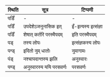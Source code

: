 | स्थिति | सूत्र | टिप्पणी |
| ----- | ------- | ------ |
| पडिँ | - | - |
| पडिँ | उपदेशेऽजनुनासिक इत् | इँ-इत्यस्य इत्संज्ञा |
| पडिँ | शेषात् कर्तरि परस्मैपदम् | इति परस्मैपदम् |
| पड् | तस्य लोपः | इत्संज्ञकस्य लोपः |
| पन्ड् | इदितो नुम् धातोः | नुमागामः |
| पंड् | नश्चापदान्तस्य झलि | अनुस्वारः |
| पण्ड् | अनुस्वारस्य ययि परसवर्णः | परसवर्णः |

